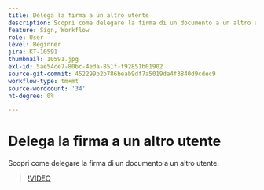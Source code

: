 ```yaml
---
title: Delega la firma a un altro utente
description: Scopri come delegare la firma di un documento a un altro utente
feature: Sign, Workflow
role: User
level: Beginner
jira: KT-10591
thumbnail: 10591.jpg
exl-id: 5ae54ce7-80bc-4eda-851f-f92851b01902
source-git-commit: 452299b2b786beab9df7a5019da4f3840d9cdec9
workflow-type: tm+mt
source-wordcount: '34'
ht-degree: 0%

---
```


# Delega la firma a un altro utente

Scopri come delegare la firma di un documento a un altro utente.

>[!VIDEO](https://video.tv.adobe.com/v/3411243?quality=12&learn=on&hidetitle=true&captions=ita)
